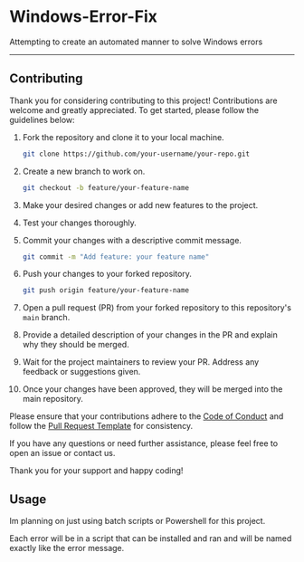 # Windows-Error-Fix
Attempting to create an automated manner to solve Windows errors

----

## Contributing

Thank you for considering contributing to this project! Contributions are welcome and greatly appreciated. To get started, please follow the guidelines below:

1. Fork the repository and clone it to your local machine.

   ```bash
   git clone https://github.com/your-username/your-repo.git
   ```

2. Create a new branch to work on.

   ```bash
   git checkout -b feature/your-feature-name
   ```

3. Make your desired changes or add new features to the project.

4. Test your changes thoroughly.

5. Commit your changes with a descriptive commit message.

   ```bash
   git commit -m "Add feature: your feature name"
   ```

6. Push your changes to your forked repository.

   ```bash
   git push origin feature/your-feature-name
   ```

7. Open a pull request (PR) from your forked repository to this repository's `main` branch.

8. Provide a detailed description of your changes in the PR and explain why they should be merged.

9. Wait for the project maintainers to review your PR. Address any feedback or suggestions given.

10. Once your changes have been approved, they will be merged into the main repository.

Please ensure that your contributions adhere to the [Code of Conduct](CODE_OF_CONDUCT.md) and follow the [Pull Request Template](.github/PULL_REQUEST_TEMPLATE.md) for consistency.

If you have any questions or need further assistance, please feel free to open an issue or contact us.

Thank you for your support and happy coding!



## Usage

Im planning on just using batch scripts or Powershell for this project.

Each error will be in a script that can be installed and ran and will be named exactly like the error message.


